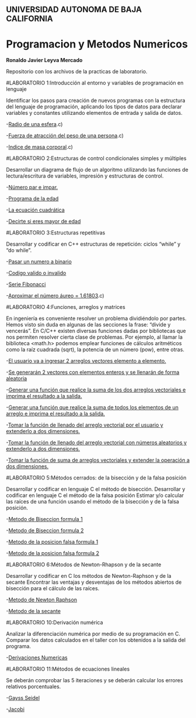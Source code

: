 ## UNIVERSIDAD AUTONOMA DE BAJA CALIFORNIA
# Programacion y Metodos Numericos 

**Ronaldo Javier Leyva Mercado**

Repositorio con los archivos de la practicas de laboratorio.

#LABORATORIO 1:Introducción al entorno y variables de programación en lenguaje 

Identificar los pasos para creación de nuevos programas con la estructura del lenguaje de programación, aplicando los tipos de datos para declarar variables y constantes
utilizando elementos de entrada y salida de datos.

-[Radio de una esfera](https://github.com/RonaldoLeyva/Proyecto_PYMN_2020_2/blob/main/practica%201%20a).c)

-[Fuerza de atracción del peso de una persona](https://github.com/RonaldoLeyva/Proyecto_PYMN_2020_2/blob/main/practica%201%20b).c)

-[Indice de masa corporal](https://github.com/RonaldoLeyva/Proyecto_PYMN_2020_2/blob/main/practica%201%20c).c)

#LABORATORIO 2:Estructuras de control condicionales simples y múltiples

Desarrollar un diagrama de flujo de un algoritmo utilizando las funciones de lectura/escritura de variables, impresión y estructuras de control.

-[Número par e impar.]()

-[Programa de la edad]()

-[La ecuación cuadrática]()

-[Decirte si eres mayor de edad]()

#LABORATORIO 3:Estructuras repetitivas

Desarrollar y codificar en C++ estructuras de repetición: ciclos “while” y “do while”.

-[Pasar un numero a binario](https://github.com/RonaldoLeyva/Proyecto_PYMN_2020_2/blob/main/Practica%203.2.c)

-[Codigo valido o invalido](https://github.com/RonaldoLeyva/Proyecto_PYMN_2020_2/blob/main/Practica%203.3.c)

-[Serie Fibonacci](https://github.com/RonaldoLeyva/Proyecto_PYMN_2020_2/blob/main/Practica%203.4.c)

-[Aproximar el número áureo = 1.61803](https://github.com/RonaldoLeyva/Proyecto_PYMN_2020_2/blob/main/Practica%203.4%20b).c)


#LABORATORIO 4:Funciones, arreglos y matrices

En ingeniería es conveniente resolver un problema dividiéndolo por partes. Hemos visto sin duda en algunas de las secciones la frase: “divide y vencerás”. En C/C++ existen diversas funciones dadas por bibliotecas que nos permiten resolver cierta clase de problemas. Por ejemplo, al llamar la biblioteca <math.h> podemos emplear funciones de cálculos aritméticos como la raíz cuadrada (sqrt), la potencia de un número (pow), entre otras.

-[El usuario va a ingresar 2 arreglos vectores elemento a elemento.]()

-[Se generarán 2 vectores con elementos enteros y se llenarán de forma aleatoria]()

-[Generar una función que realice la suma de los dos arreglos vectoriales e imprima el resultado a la salida.]()

-[Generar una función que realice la suma de todos los elementos de un arreglo e imprima el resultado a la salida.]()

-[Tomar la función de llenado del arreglo vectorial por el usuario y extenderlo a dos dimensiones.]()

-[Tomar la función de llenado del arreglo vectorial con números aleatorios y extenderlo a dos dimensiones.]()

-[Tomar la función de suma de arreglos vectoriales y extender la operación a dos dimensiones.]()

#LABORATORIO 5:Métodos cerrados: de la bisección y de la falsa posición

Desarrollar y codificar en lenguaje C el método de bisección.
Desarrollar y codificar en lenguaje C el método de la falsa posición
Estimar y/o calcular las raíces de una función usando el método de la bisección y de la falsa posición.

-[Metodo de Biseccion formula 1](https://github.com/RonaldoLeyva/Proyecto_PYMN_2020_2/blob/main/Practica%20metodo%20de%20la%20biseccion%20formula%201.c)

-[Metodo de Biseccion formula 2](https://github.com/RonaldoLeyva/Proyecto_PYMN_2020_2/blob/main/Practica%20metodo%20de%20la%20biseccion%20formula%202.c)

-[Metodo de la posicion falsa formula 1](https://github.com/RonaldoLeyva/Proyecto_PYMN_2020_2/blob/main/Practica%20metodo%20de%20la%20posicion%20falsa%20formula%201.c)

-[Metodo de la posicion falsa formula 2](https://github.com/RonaldoLeyva/Proyecto_PYMN_2020_2/blob/main/Practica%20metodo%20de%20la%20posicion%20falsa%20formula%202.c)

#LABORATORIO 6:Métodos de Newton-Rhapson y de la secante

Desarrollar y codificar en C los métodos de Newton-Raphson y de la secante
Encontrar las ventajas y desventajas de los métodos abiertos de bisección para el cálculo de las raíces.

-[Metodo de Newton Raphson](https://github.com/RonaldoLeyva/Proyecto_PYMN_2020_2/blob/main/Practica%20Newton-Rhapson%20Ronaldo%20Leyva.c)

-[Metodo de la secante]()

#LABORATORIO 10:Derivación numérica

Analizar la diferenciación numérica por medio de su programación en C.
Comparar los datos calculados en el taller con los obtenidos a la salida del programa.

-[Derivaciones Numericas](https://github.com/RonaldoLeyva/Proyecto_PYMN_2020_2/blob/main/Derivaciones%20Numericas.c)

#LABORATORIO 11:Métodos de ecuaciones lineales

Se deberán comprobar las 5 iteraciones y se deberán calcular los errores relativos
porcentuales.

-[Gayss Seidel]()

-[Jacobi]()
